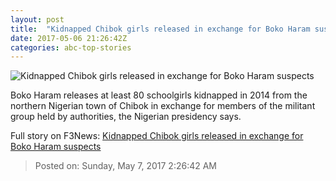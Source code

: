 ```yaml
---
layout: post
title:  "Kidnapped Chibok girls released in exchange for Boko Haram suspects"
date: 2017-05-06 21:26:42Z
categories: abc-top-stories
---
```


![Kidnapped Chibok girls released in exchange for Boko Haram suspects](http://www.abc.net.au/news/image/7931136-1x1-700x700.jpg)

Boko Haram releases at least 80 schoolgirls kidnapped in 2014 from the northern Nigerian town of Chibok in exchange for members of the militant group held by authorities, the Nigerian presidency says.


Full story on F3News: [Kidnapped Chibok girls released in exchange for Boko Haram suspects](http://www.f3nws.com/n/4RaAVD)

> Posted on: Sunday, May 7, 2017 2:26:42 AM
